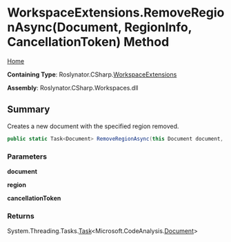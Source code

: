 <a name="_top"></a>

# WorkspaceExtensions\.RemoveRegionAsync\(Document, RegionInfo, CancellationToken\) Method

[Home](../../../../README.md#_top)

**Containing Type**: Roslynator\.CSharp\.[WorkspaceExtensions](../README.md#_top)

**Assembly**: Roslynator\.CSharp\.Workspaces\.dll

## Summary

Creates a new document with the specified region removed\.

```csharp
public static Task<Document> RemoveRegionAsync(this Document document, RegionInfo region, CancellationToken cancellationToken = default(CancellationToken))
```

### Parameters

**document**

**region**

**cancellationToken**

### Returns

System\.Threading\.Tasks\.[Task](https://docs.microsoft.com/en-us/dotnet/api/system.threading.tasks.task-1)\<Microsoft\.CodeAnalysis\.[Document](https://docs.microsoft.com/en-us/dotnet/api/microsoft.codeanalysis.document)>

